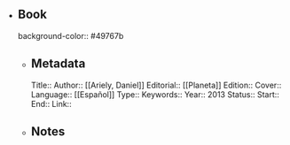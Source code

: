- ## Book
  background-color:: #49767b
	- ## Metadata
	  Title:: 
	  Author:: [[Ariely, Daniel]]
	  Editorial:: [[Planeta]]
	  Edition::
	  Cover::
	  Language:: [[Español]]
	  Type::
	  Keywords::
	  Year:: 2013
	  Status::
	  Start::
	  End::
	  Link::
	- ## Notes